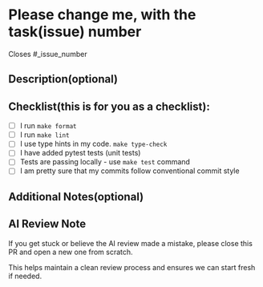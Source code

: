 # Please change me, with the task(issue) number
Closes #_issue_number

## Description(optional)
<!-- Add a description of your changes here (Optional) -->

## Checklist(this is for you as a checklist):
- [ ] I run `make format`
- [ ] I run `make lint`
- [ ] I use type hints in my code. `make type-check`
- [ ] I have added pytest tests (unit tests)
- [ ] Tests are passing locally - use `make test` command
- [ ] I am pretty sure that my commits follow conventional commit style

## Additional Notes(optional)
<!-- Add any additional notes or context here (Optional) -->

## AI Review Note
If you get stuck or believe the AI review made a mistake, please close this PR and open a new one from scratch.

This helps maintain a clean review process and ensures we can start fresh if needed.